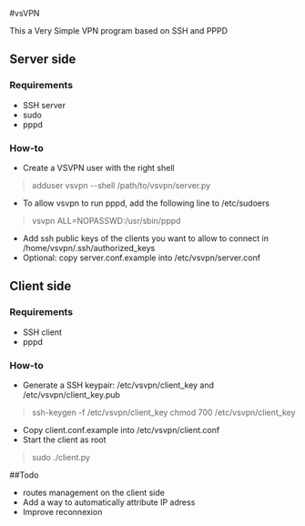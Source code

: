 #vsVPN


This a Very Simple VPN program based on SSH and PPPD


## Server side

### Requirements 
 - SSH server
 - sudo
 - pppd
 
### How-to
 - Create a VSVPN user with the right shell
 > adduser vsvpn --shell /path/to/vsvpn/server.py

 - To allow vsvpn to run pppd, add the following line to /etc/sudoers
 > vsvpn		ALL=NOPASSWD:/usr/sbin/pppd
 
 - Add ssh public keys of the clients you want to allow to connect in /home/vsvpn/.ssh/authorized_keys
 - Optional: copy server.conf.example into /etc/vsvpn/server.conf
 
## Client side

### Requirements
 - SSH client
 - pppd

### How-to

 - Generate a SSH keypair: /etc/vsvpn/client_key and /etc/vsvpn/client_key.pub
 > ssh-keygen -f /etc/vsvpn/client_key
 > chmod 700 /etc/vsvpn/client_key
 
 - Copy client.conf.example into /etc/vsvpn/client.conf
 - Start the client as root
 > sudo ./client.py
 
##Todo 

 - routes management on the client side
 - Add a way to automatically attribute IP adress
 - Improve reconnexion